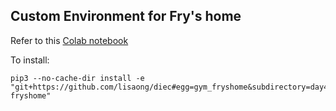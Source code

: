 ## Custom Environment for Fry's home

Refer to this [Colab notebook](../path_finding_demo.ipynb)

To install:
```
pip3 --no-cache-dir install -e "git+https://github.com/lisaong/diec#egg=gym_fryshome&subdirectory=day4/rl/gym-fryshome"

```
